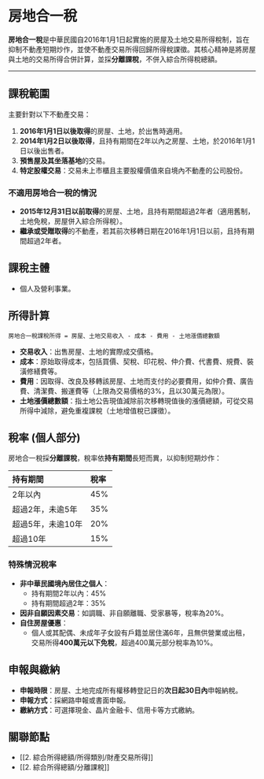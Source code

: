 # 房地合一稅

**房地合一稅**是中華民國自2016年1月1日起實施的房屋及土地交易所得稅制，旨在抑制不動產短期炒作，並使不動產交易所得回歸所得稅課徵。其核心精神是將房屋與土地的交易所得合併計算，並採**分離課稅**，不併入綜合所得稅總額。

---

## 課稅範圍

主要針對以下不動產交易：

1.  **2016年1月1日以後取得**的房屋、土地，於出售時適用。
2.  **2014年1月2日以後取得**，且持有期間在2年以內之房屋、土地，於2016年1月1日以後出售者。
3.  **預售屋及其坐落基地**的交易。
4.  **特定股權交易**：交易未上市櫃且主要股權價值來自境內不動產的公司股份。

### 不適用房地合一稅的情況

-   **2015年12月31日以前取得**的房屋、土地，且持有期間超過2年者（適用舊制，土地免稅，房屋併入綜合所得稅）。
-   **繼承或受贈取得**的不動產，若其前次移轉日期在2016年1月1日以前，且持有期間超過2年者。

## 課稅主體

-   個人及營利事業。

## 所得計算

`房地合一稅課稅所得 = 房屋、土地交易收入 - 成本 - 費用 - 土地漲價總數額`

-   **交易收入**：出售房屋、土地的實際成交價格。
-   **成本**：原始取得成本，包括買價、契稅、印花稅、仲介費、代書費、規費、裝潢修繕費等。
-   **費用**：因取得、改良及移轉該房屋、土地而支付的必要費用，如仲介費、廣告費、清潔費、搬運費等（上限為交易價格的3%，且以30萬元為限）。
-   **土地漲價總數額**：指土地公告現值減除前次移轉現值後的漲價總額，可從交易所得中減除，避免重複課稅（土地增值稅已課徵）。

## 稅率 (個人部分)

房地合一稅採**分離課稅**，稅率依**持有期間**長短而異，以抑制短期炒作：

| 持有期間 | 稅率 |
| :------- | :--- |
| 2年以內  | 45%  |
| 超過2年，未逾5年 | 35%  |
| 超過5年，未逾10年 | 20%  |
| 超過10年 | 15%  |

### 特殊情況稅率

-   **非中華民國境內居住之個人**：
    -   持有期間2年以內：45%
    -   持有期間超過2年：35%
-   **因非自願因素交易**：如調職、非自願離職、受家暴等，稅率為20%。
-   **自住房屋優惠**：
    -   個人或其配偶、未成年子女設有戶籍並居住滿6年，且無供營業或出租，交易所得**400萬元以下免稅**，超過400萬元部分稅率為10%。

## 申報與繳納

-   **申報時限**：房屋、土地完成所有權移轉登記日的**次日起30日內**申報納稅。
-   **申報方式**：採網路申報或書面申報。
-   **繳納方式**：可選擇現金、晶片金融卡、信用卡等方式繳納。

## 關聯節點
- [[2. 綜合所得總額/所得類別/財產交易所得]]
- [[2. 綜合所得總額/分離課稅]]
